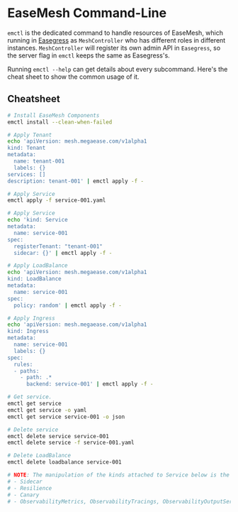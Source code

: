 # EaseMesh Command-Line

`emctl` is the dedicated command to handle resources of EaseMesh, which running in [Easegress](https://github.com/megaease/easegress) as `MeshController` who has different roles in different instances. `MeshController` will register its own admin API in `Easegress`, so the server flag in `emctl` keeps the same as Easegress's.

Running `emctl --help`  can get details about every subcommand. Here's the cheat sheet to show the common usage of it.

## Cheatsheet

```bash
# Install EaseMesh Components
emctl install --clean-when-failed

# Apply Tenant
echo 'apiVersion: mesh.megaease.com/v1alpha1                                                        [~/code/easemesh/ctl]
kind: Tenant
metadata:
  name: tenant-001
  labels: {}
services: []
description: tenant-001' | emctl apply -f -

# Apply Service
emctl apply -f service-001.yaml

# Apply Service
echo 'kind: Service
metadata:
  name: service-001
spec:
  registerTenant: "tenant-001"
  sidecar: {}' | emctl apply -f -

# Apply LoadBalance
echo 'apiVersion: mesh.megaease.com/v1alpha1                                                        [~/code/easemesh/ctl]
kind: LoadBalance
metadata:
  name: service-001
spec:
  policy: random' | emctl apply -f -

# Apply Ingress
echo 'apiVersion: mesh.megaease.com/v1alpha1
kind: Ingress
metadata:
  name: service-001
  labels: {}
spec:
  rules:
  - paths:
    - path: .*
      backend: service-001' | emctl apply -f -

# Get service.
emctl get service
emctl get service -o yaml
emctl get service service-001 -o json

# Delete service
emctl delete service service-001
emctl delete service -f service-001.yaml

# Delete LoadBalance
emctl delete loadbalance service-001

# NOTE: The manipulation of the kinds attached to Service below is the same with LoadBalance:
# - Sidecar
# - Resilience
# - Canary
# - ObservabilityMetrics, ObservabilityTracings, ObservabilityOutputServer
```
